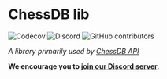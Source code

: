 # ChessDB lib
![Codecov](https://img.shields.io/codecov/c/gh/chessdb/lib)
![Discord](https://img.shields.io/discord/726821501516382209)
![GitHub contributors](https://img.shields.io/github/contributors/chessdb/lib)

*A library primarily used by [ChessDB API](https://github.com/chessdb/api)*


**We encourage you to [join our Discord server](https://discord.gg/uxskrzg).**
